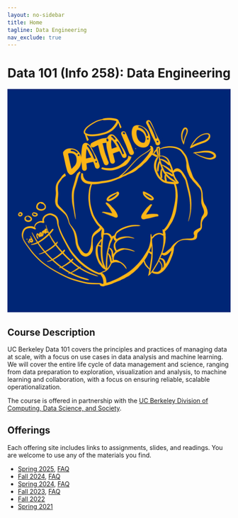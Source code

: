 ```yaml
---
layout: no-sidebar
title: Home
tagline: Data Engineering
nav_exclude: true
---
```


# Data 101 (Info 258): Data Engineering

<img src="logo.png" alt="Data 101 Logo" class="centered-icon" />


## Course Description
UC Berkeley Data 101 covers the principles and practices of managing data at scale, with a focus on use cases in data analysis and machine learning. We will cover the entire life cycle of data management and science, ranging from data preparation to exploration, visualization and analysis, to machine learning and collaboration, with a focus on ensuring reliable, scalable operationalization.

The course is offered in partnership with the [UC Berkeley Division of Computing, Data Science, and Society](http://data.berkeley.edu).


## Offerings
Each offering site includes links to assignments, slides, and readings.
You are welcome to use any of the materials you find.

- [Spring 2025](/sp25), [FAQ](faqs/sp25)
- [Fall 2024](/fa24), [FAQ](faqs/fa24)
- [Spring 2024](/sp24), [FAQ](faqs/sp24)
- [Fall 2023](/fa23/), [FAQ](faqs/fa23)
- [Fall 2022](/fa22)
- [Spring 2021](/sp21)
